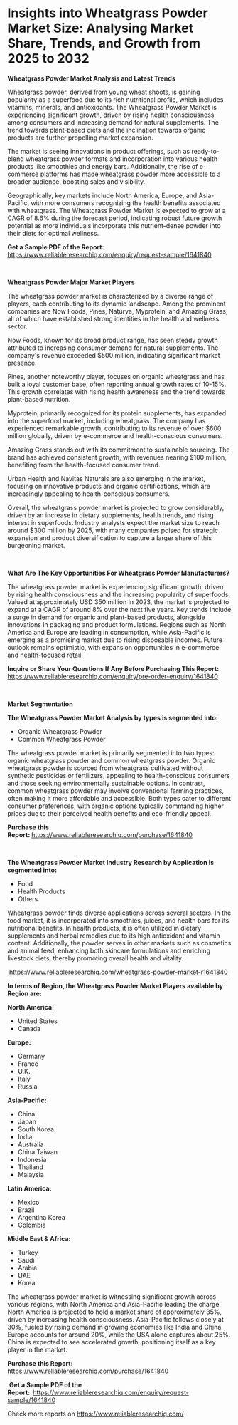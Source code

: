 <p><h1>Insights into Wheatgrass Powder Market Size: Analysing Market Share, Trends, and Growth from 2025 to 2032</h1></p><p><strong>Wheatgrass Powder Market Analysis and Latest Trends</strong></p>
<p><p>Wheatgrass powder, derived from young wheat shoots, is gaining popularity as a superfood due to its rich nutritional profile, which includes vitamins, minerals, and antioxidants. The Wheatgrass Powder Market is experiencing significant growth, driven by rising health consciousness among consumers and increasing demand for natural supplements. The trend towards plant-based diets and the inclination towards organic products are further propelling market expansion.</p><p>The market is seeing innovations in product offerings, such as ready-to-blend wheatgrass powder formats and incorporation into various health products like smoothies and energy bars. Additionally, the rise of e-commerce platforms has made wheatgrass powder more accessible to a broader audience, boosting sales and visibility.</p><p>Geographically, key markets include North America, Europe, and Asia-Pacific, with more consumers recognizing the health benefits associated with wheatgrass. The Wheatgrass Powder Market is expected to grow at a CAGR of 8.6% during the forecast period, indicating robust future growth potential as more individuals incorporate this nutrient-dense powder into their diets for optimal wellness.</p></p>
<p><strong>Get a Sample PDF of the Report:&nbsp;</strong> <a href="https://www.reliableresearchiq.com/enquiry/request-sample/1641840?utm_campaign=2757&utm_medium=2&utm_source=Github&utm_content=ia&utm_term=07042025&utm_id=wheatgrass-powder">https://www.reliableresearchiq.com/enquiry/request-sample/1641840</a></p>
<p>&nbsp;</p>
<p><strong>Wheatgrass Powder Major Market Players</strong></p>
<p><p>The wheatgrass powder market is characterized by a diverse range of players, each contributing to its dynamic landscape. Among the prominent companies are Now Foods, Pines, Naturya, Myprotein, and Amazing Grass, all of which have established strong identities in the health and wellness sector. </p><p>Now Foods, known for its broad product range, has seen steady growth attributed to increasing consumer demand for natural supplements. The company's revenue exceeded $500 million, indicating significant market presence. </p><p>Pines, another noteworthy player, focuses on organic wheatgrass and has built a loyal customer base, often reporting annual growth rates of 10-15%. This growth correlates with rising health awareness and the trend towards plant-based nutrition. </p><p>Myprotein, primarily recognized for its protein supplements, has expanded into the superfood market, including wheatgrass. The company has experienced remarkable growth, contributing to its revenue of over $600 million globally, driven by e-commerce and health-conscious consumers.</p><p>Amazing Grass stands out with its commitment to sustainable sourcing. The brand has achieved consistent growth, with revenues nearing $100 million, benefiting from the health-focused consumer trend. </p><p>Urban Health and Navitas Naturals are also emerging in the market, focusing on innovative products and organic certifications, which are increasingly appealing to health-conscious consumers. </p><p>Overall, the wheatgrass powder market is projected to grow considerably, driven by an increase in dietary supplements, health trends, and rising interest in superfoods. Industry analysts expect the market size to reach around $300 million by 2025, with many companies poised for strategic expansion and product diversification to capture a larger share of this burgeoning market.</p></p>
<p>&nbsp;</p>
<p><strong>What Are The Key Opportunities For Wheatgrass Powder Manufacturers?</strong></p>
<p><p>The wheatgrass powder market is experiencing significant growth, driven by rising health consciousness and the increasing popularity of superfoods. Valued at approximately USD 350 million in 2023, the market is projected to expand at a CAGR of around 8% over the next five years. Key trends include a surge in demand for organic and plant-based products, alongside innovations in packaging and product formulations. Regions such as North America and Europe are leading in consumption, while Asia-Pacific is emerging as a promising market due to rising disposable incomes. Future outlook remains optimistic, with expansion opportunities in e-commerce and health-focused retail.</p></p>
<p><strong>Inquire or Share Your Questions If Any Before Purchasing This Report:</strong> <a href="https://www.reliableresearchiq.com/enquiry/pre-order-enquiry/1641840?utm_campaign=2757&utm_medium=2&utm_source=Github&utm_content=ia&utm_term=07042025&utm_id=wheatgrass-powder">https://www.reliableresearchiq.com/enquiry/pre-order-enquiry/1641840</a></p>
<p>&nbsp;</p>
<p><strong>Market Segmentation</strong></p>
<p><strong>The Wheatgrass Powder Market Analysis by types is segmented into:</strong></p>
<p><ul><li>Organic Wheatgrass Powder</li><li>Common Wheatgrass Powder</li></ul></p>
<p><p>The wheatgrass powder market is primarily segmented into two types: organic wheatgrass powder and common wheatgrass powder. Organic wheatgrass powder is sourced from wheatgrass cultivated without synthetic pesticides or fertilizers, appealing to health-conscious consumers and those seeking environmentally sustainable options. In contrast, common wheatgrass powder may involve conventional farming practices, often making it more affordable and accessible. Both types cater to different consumer preferences, with organic options typically commanding higher prices due to their perceived health benefits and eco-friendly appeal.</p></p>
<p><strong>Purchase this Report:&nbsp;</strong><a href="https://www.reliableresearchiq.com/purchase/1641840?utm_campaign=2757&utm_medium=2&utm_source=Github&utm_content=ia&utm_term=07042025&utm_id=wheatgrass-powder">https://www.reliableresearchiq.com/purchase/1641840</a></p>
<p>&nbsp;</p>
<p><strong>The Wheatgrass Powder Market Industry Research by Application is segmented into:</strong></p>
<p><ul><li>Food</li><li>Health Products</li><li>Others</li></ul></p>
<p><p>Wheatgrass powder finds diverse applications across several sectors. In the food market, it is incorporated into smoothies, juices, and health bars for its nutritional benefits. In health products, it is often utilized in dietary supplements and herbal remedies due to its high antioxidant and vitamin content. Additionally, the powder serves in other markets such as cosmetics and animal feed, enhancing both skincare formulations and enriching livestock diets, thereby promoting overall health and vitality.</p></p>
<p><a href="https://www.reliableresearchiq.com/wheatgrass-powder-market-r1641840?utm_campaign=2757&utm_medium=2&utm_source=Github&utm_content=ia&utm_term=07042025&utm_id=wheatgrass-powder">&nbsp;https://www.reliableresearchiq.com/wheatgrass-powder-market-r1641840</a></p>
<p><strong>In terms of Region, the Wheatgrass Powder Market Players available by Region are:</strong></p>
<p>
    <p> <strong> North America: </strong>
        <ul>
            <li>United States</li>
            <li>Canada</li>
        </ul>
        </p> 
    <p> <strong> Europe: </strong>
        <ul>
            <li>Germany</li>
            <li>France</li>
            <li>U.K.</li>
            <li>Italy</li>
            <li>Russia</li>
        </ul>
        </p> 
    <p> <strong> Asia-Pacific: </strong>
        <ul>
            <li>China</li>
            <li>Japan</li>
            <li>South Korea</li>
            <li>India</li>
            <li>Australia</li>
            <li>China Taiwan</li>
            <li>Indonesia</li>
            <li>Thailand</li>
            <li>Malaysia</li>
        </ul>
        </p> 
    <p> <strong> Latin America: </strong>
        <ul>
            <li>Mexico</li>
            <li>Brazil</li>
            <li>Argentina Korea</li>
            <li>Colombia</li>
        </ul>
        </p> 
    <p> <strong> Middle East & Africa: </strong>
        <ul>
            <li>Turkey</li>
            <li>Saudi</li>
            <li>Arabia</li>
            <li>UAE</li>
            <li>Korea</li>
        </ul>
    </p>
    </p>
<p><p>The wheatgrass powder market is witnessing significant growth across various regions, with North America and Asia-Pacific leading the charge. North America is projected to hold a market share of approximately 35%, driven by increasing health consciousness. Asia-Pacific follows closely at 30%, fueled by rising demand in growing economies like India and China. Europe accounts for around 20%, while the USA alone captures about 25%. China is expected to see accelerated growth, positioning itself as a key player in the market.</p></p>
<p><strong>Purchase this Report: </strong><a href="https://www.reliableresearchiq.com/purchase/1641840?utm_campaign=2757&utm_medium=2&utm_source=Github&utm_content=ia&utm_term=07042025&utm_id=wheatgrass-powder">https://www.reliableresearchiq.com/purchase/1641840</a></p>
<p>&nbsp;<strong>Get a Sample PDF of the Report:&nbsp;&nbsp;</strong><a href="https://www.reliableresearchiq.com/enquiry/request-sample/1641840?utm_campaign=2757&utm_medium=2&utm_source=Github&utm_content=ia&utm_term=07042025&utm_id=wheatgrass-powder">https://www.reliableresearchiq.com/enquiry/request-sample/1641840</a></p>
<p><strong></strong></p>
<p>Check more reports on <a href="https://www.reliableresearchiq.com/?utm_campaign=2757&utm_medium=2&utm_source=Github&utm_content=ia&utm_term=07042025&utm_id=wheatgrass-powder">https://www.reliableresearchiq.com/</a></p>